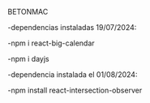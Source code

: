 BETONMAC

-dependencias instaladas 19/07/2024:

-npm i react-big-calendar

-npm i dayjs


-dependencia instalada el 01/08/2024:

-npm install react-intersection-observer